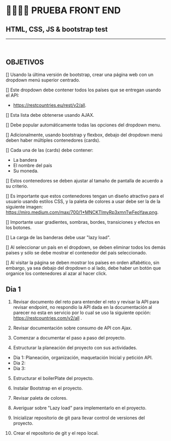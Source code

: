 # 👩‍💻🎌🚩 PRUEBA FRONT END 

## HTML, CSS, JS & bootstrap test

<hr>
<br>

## OBJETIVOS

[] Usando la última versión de bootstrap, crear una página web con un dropdown menú superior centrado.

[] Este dropdown debe contener todos los países que se entregan usando el API: <br>
- https://restcountries.eu/rest/v2/all.

[] Esta lista debe obtenerse usando AJAX.

[] Debe popular automáticamente todas las opciones del dropdown menu.

[] Adicionalmente, usando bootstrap y flexbox, debajo del dropdown menú deben haber múltiples contenedores (cards).

[] Cada una de las (cards) debe contener:
- La bandera
- El nombre del país
- Su moneda.

[] Estos contenedores se deben ajustar al tamaño de pantalla de acuerdo a su criterio. 

[] Es importante que estos contenedores tengan un diseño atractivo para el usuario usando estilos CSS, y la paleta de colores a usar debe ser la de la siguiente imagen: 
https://miro.medium.com/max/700/1*MNCKTImyRp3xmnTwFeoYaw.png. 

[] Importante usar gradientes, sombras, bordes, transiciones y efectos en los botones.

[] La carga de las banderas debe usar "lazy load".

[] Al seleccionar un país en el dropdown, se deben eliminar todos los demás países y sólo se debe mostrar el contenedor del país seleccionado.

[] Al visitar la página se deben mostrar los países en orden alfabético, sin embargo, ya sea debajo del dropdown o al lado, debe haber un botón que organice los contenedores al azar al hacer click.



## Dia 1

1. Revisar documento del reto para entender el reto y revisar la API para revisar endpoint, no respondio la API dada en la documentación al parecer no esta en servicio por lo cual se uso la siguiente opción: https://restcountries.com/v2/all .

2. Revisar documentación sobre consumo de API con Ajax.

3. Comenzar a documentar el paso a paso del proyecto.

4. Estructurar la planeación del proyecto con sus actividades.

* Dia 1: Planeación, organización, maquetación Inicial y petición API.
* Dia 2: 
* Dia 3:

5. Estructurar el boilerPlate del proyecto.

6. Instalar Bootstrap en el proyecto.

7. Revisar paleta de colores.

8. Averiguar sobre "Lazy load" para implementarlo en el proyecto.

9. Inicializar repositorio de git para llevar control de versiones del proyecto.

10. Crear el repositorio de git y el repo local.